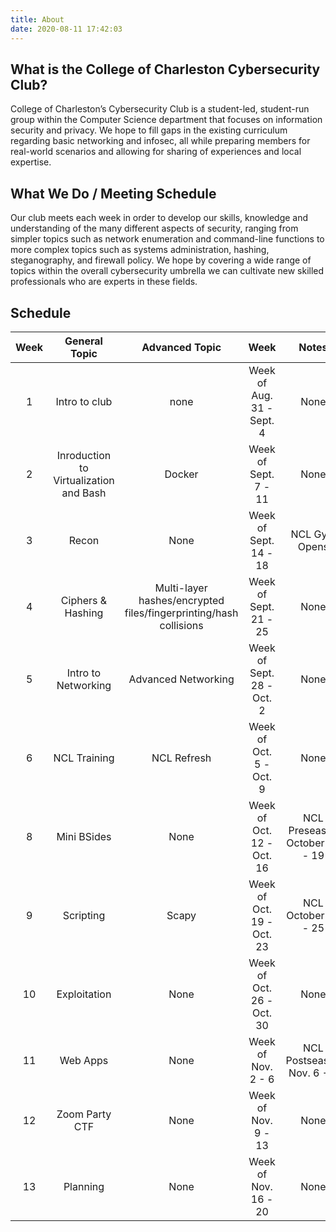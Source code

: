 ```yaml
---
title: About
date: 2020-08-11 17:42:03
---
```

## What is the College of Charleston Cybersecurity Club?
College of Charleston’s Cybersecurity Club is a student-led, student-run group within the Computer Science department that focuses on information security and privacy. We hope to fill gaps in the existing curriculum regarding basic networking and infosec, all while preparing members for real-world scenarios and allowing for sharing of experiences and local expertise.

## What We Do / Meeting Schedule
Our club meets each week in order to develop our skills, knowledge and understanding of the many different aspects of security, ranging from simpler topics such as network enumeration and command-line functions to more complex topics such as systems administration, hashing, steganography, and firewall policy. We hope by covering a wide range of topics within the overall cybersecurity umbrella we can cultivate new skilled professionals who are experts in these fields.

## Schedule
Week | General Topic | Advanced Topic | Week | Notes
:--:| :----------: | :-----------: | :-------------: | :--------:
1 | Intro to club | none | Week of Aug. 31 - Sept. 4 | None
2 | Inroduction to Virtualization and Bash| Docker | Week of Sept. 7 - 11 | None
3 | Recon | None | Week of Sept. 14 - 18 | NCL Gym Opens 
4 | Ciphers & Hashing  | Multi-layer hashes/encrypted files/fingerprinting/hash collisions | Week of Sept. 21 - 25 | None
5 | Intro to Networking | Advanced Networking  | Week of Sept. 28 - Oct. 2 | None
6 | NCL Training | NCL Refresh | Week of Oct. 5 - Oct. 9 | None
8 | Mini BSides | None | Week of Oct. 12 - Oct. 16 | NCL Preseason October 12 - 19
9 | Scripting | Scapy | Week of Oct. 19 - Oct. 23 | NCL October 23 - 25
10| Exploitation | None | Week of Oct. 26 - Oct. 30 | None
11| Web Apps| None | Week of Nov. 2 - 6 | NCL Postseason Nov. 6 - 8 
12| Zoom Party CTF | None | Week of Nov. 9 - 13 | None 
13| Planning | None | Week of Nov. 16 - 20 | None
